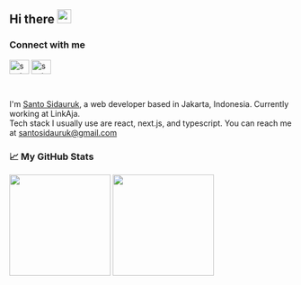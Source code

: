 ## Hi there <img src="https://media.giphy.com/media/hvRJCLFzcasrR4ia7z/giphy.gif" width="25px" height="25px">

### Connect with me
<a href="https://twitter.com/santosidauruk"><img align="center" src="https://raw.githubusercontent.com/rahuldkjain/github-profile-readme-generator/master/src/images/icons/Social/twitter.svg" alt="santo-sidauruk" height="25" width="35"/></a>
<a href="https://www.linkedin.com/in/santo-sidauruk/"><img align="center" src="https://raw.githubusercontent.com/rahuldkjain/github-profile-readme-generator/master/src/images/icons/Social/linked-in-alt.svg" alt="santo-sidauruk" height="25" width="35"/></a>

<br />

I'm [Santo Sidauruk](https://santosidauruk.com), a web developer based in Jakarta, Indonesia. Currently working at LinkAja. <br />
Tech stack I usually use are react, next.js, and typescript.
You can reach me at santosidauruk@gmail.com
<br />

### 📈 My GitHub Stats

  <img height="180em" src="https://github-readme-stats.vercel.app/api?username=santosidauruk&show_icons=true&hide_border=true&&count_private=true&include_all_commits=true" />
  <img height="180em" src="https://github-readme-stats.vercel.app/api/top-langs/?username=santosidauruk&show_icons=true&hide_border=true&layout=compact&langs_count=8"/>
